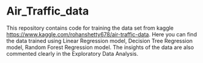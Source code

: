 # Air_Traffic_data
This repository contains code for training the data set from kaggle https://www.kaggle.com/rohanshetty678/air-traffic-data.
Here you can find the data trained using Linear Regression model, Decision Tree Regression model, Random Forest Regression model.
The insights of the data are also commented clearly in the Exploratory Data Analysis.
